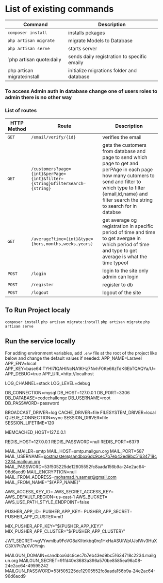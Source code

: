 # List of existing commands

| Command          | Description                                                                                  |
| ---------------- | -------------------------------------------------------------------------------------------- |
| `composer install`     | installs pckages                                                                           |
| `php artisan migrate` | migrate Models to Database |
| `php artisan serve`      | starts server                                 |
| `php artisan quote:daily | sends daily registration to specific emaily|
| php artisan migrate:install | initialize migrations folder and database|

### To access Admin auth in database change one of users roles to admin there is no other way


### List of routes

| HTTP Method | Route              | Description                                                               |
| ----------- | ------------------ | ------------------------------------------------------------------------- |
| `GET`       | `/email/verify/{id}`      | verifies the email                                      |
| `GET`       | `/customers?page={int}&perPage={int}&filter={string}&filterSearch={string}` | gets the customers from database and page to send which page to get and perPAge in each page how many cutomers to send and filter to which type to filter {email,id,name} and filter search the string to search for in databse  |
| `GET`       | `/average?time={int}&type={hors,months,weeks,years}`   | get average og registration in specific period of time and time to get avergae in which period of time and type to get average is what the time typeof|
| `POST`      | `/login`     | login to the site only admin can login|
| `POST`      | `/register`  | register to db|
| `POST`      | `/logout`    | logout of the site|

## To Run Project localy
`composer install`
`php artisan migrate:install`
`php artisan migrate`
`php artisan serve`


## Run the service locally

For adding environment variables, add `.env` file at the root of the project like below and change the default values if needed:
APP_NAME=Laravel
APP_ENV=local
APP_KEY=base64:TYHI7IQAHINcNA1KHz7NvhF0Ke66zTdK6EbTQAQYa/U=
APP_DEBUG=true
APP_URL=http://localhost

LOG_CHANNEL=stack
LOG_LEVEL=debug

DB_CONNECTION=mysql
DB_HOST=127.0.0.1
DB_PORT=3306
DB_DATABASE=codechallenge
DB_USERNAME=root
DB_PASSWORD=password

BROADCAST_DRIVER=log
CACHE_DRIVER=file
FILESYSTEM_DRIVER=local
QUEUE_CONNECTION=sync
SESSION_DRIVER=file
SESSION_LIFETIME=120

MEMCACHED_HOST=127.0.0.1

REDIS_HOST=127.0.0.1
REDIS_PASSWORD=null
REDIS_PORT=6379

MAIL_MAILER=smtp
MAIL_HOST=smtp.mailgun.org
MAIL_PORT=587
MAIL_USERNAME=postmaster@sandbox6dc9cec7b7eb43ed9bc51634718c2234.mailgun.org
MAIL_PASSWORD=53f505225de12905552fc8aada156b9a-24e2ac64-96d6acd9
MAIL_ENCRYPTION=null
MAIL_FROM_ADDRESS=mohamad.h.aamer@gmail.com
MAIL_FROM_NAME="${APP_NAME}"

AWS_ACCESS_KEY_ID=
AWS_SECRET_ACCESS_KEY=
AWS_DEFAULT_REGION=us-east-1
AWS_BUCKET=
AWS_USE_PATH_STYLE_ENDPOINT=false

PUSHER_APP_ID=
PUSHER_APP_KEY=
PUSHER_APP_SECRET=
PUSHER_APP_CLUSTER=mt1

MIX_PUSHER_APP_KEY="${PUSHER_APP_KEY}"
MIX_PUSHER_APP_CLUSTER="${PUSHER_APP_CLUSTER}"

JWT_SECRET=vgVYwmlbu9FoVO8aKlItnkbq0rq1HxHaASUiWpUJolWv3HuXC3XVPtl7aXV0Ymjn

MAILGUN_DOMAIN=sandbox6dc9cec7b7eb43ed9bc51634718c2234.mailgun.org
MAILGUN_SECRET=91fd40e3683a396a570be8585ea96a08-24e2ac64-49595242
MAILGUN_PASSWORD=53f505225de12905552fc8aada156b9a-24e2ac64-96d6acd9

